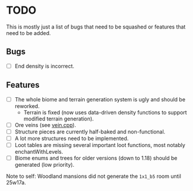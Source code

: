 # TODO

This is mostly just a list of bugs that need to be squashed or features that need to be added.

## Bugs

- [ ] End density is incorrect.

## Features

- [ ] The whole biome and terrain generation system is ugly and should be reworked.
  - Terrain is fixed (now uses data-driven density functions to support modified terrain generation).
- [ ] Ore veins (see [vein.cpp](vein.cpp)).
- [ ] Structure pieces are currently half-baked and non-functional.
- [ ] A lot more structures need to be implemented.
- [ ] Loot tables are missing several important loot functions, most notably enchantWithLevels.
- [ ] Biome enums and trees for older versions (down to 1.18) should be generated (low priority).

Note to self: Woodland mansions did not generate the `1x1_b5` room until 25w17a.
